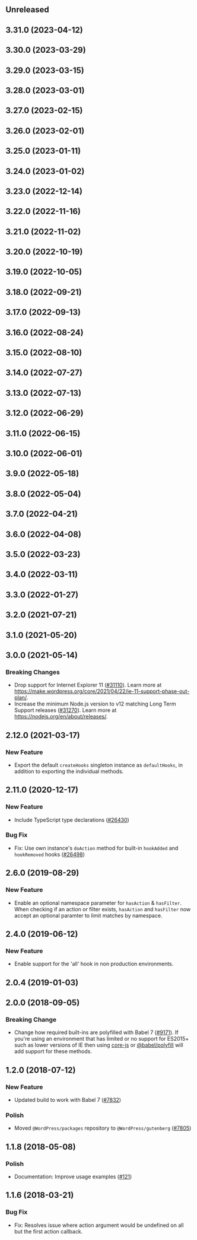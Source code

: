 <!-- Learn how to maintain this file at https://github.com/WordPress/gutenberg/tree/HEAD/packages#maintaining-changelogs. -->

## Unreleased

## 3.31.0 (2023-04-12)

## 3.30.0 (2023-03-29)

## 3.29.0 (2023-03-15)

## 3.28.0 (2023-03-01)

## 3.27.0 (2023-02-15)

## 3.26.0 (2023-02-01)

## 3.25.0 (2023-01-11)

## 3.24.0 (2023-01-02)

## 3.23.0 (2022-12-14)

## 3.22.0 (2022-11-16)

## 3.21.0 (2022-11-02)

## 3.20.0 (2022-10-19)

## 3.19.0 (2022-10-05)

## 3.18.0 (2022-09-21)

## 3.17.0 (2022-09-13)

## 3.16.0 (2022-08-24)

## 3.15.0 (2022-08-10)

## 3.14.0 (2022-07-27)

## 3.13.0 (2022-07-13)

## 3.12.0 (2022-06-29)

## 3.11.0 (2022-06-15)

## 3.10.0 (2022-06-01)

## 3.9.0 (2022-05-18)

## 3.8.0 (2022-05-04)

## 3.7.0 (2022-04-21)

## 3.6.0 (2022-04-08)

## 3.5.0 (2022-03-23)

## 3.4.0 (2022-03-11)

## 3.3.0 (2022-01-27)

## 3.2.0 (2021-07-21)

## 3.1.0 (2021-05-20)

## 3.0.0 (2021-05-14)

### Breaking Changes

-   Drop support for Internet Explorer 11 ([#31110](https://github.com/WordPress/gutenberg/pull/31110)). Learn more at https://make.wordpress.org/core/2021/04/22/ie-11-support-phase-out-plan/.
-   Increase the minimum Node.js version to v12 matching Long Term Support releases ([#31270](https://github.com/WordPress/gutenberg/pull/31270)). Learn more at https://nodejs.org/en/about/releases/.

## 2.12.0 (2021-03-17)

### New Feature

-   Export the default `createHooks` singleton instance as `defaultHooks`, in addition to exporting the individual methods.

## 2.11.0 (2020-12-17)

### New Feature

-   Include TypeScript type declarations ([#26430](https://github.com/WordPress/gutenberg/pull/26430))

### Bug Fix

-   Fix: Use own instance's `doAction` method for built-in `hookAdded` and `hookRemoved` hooks ([#26498](https://github.com/WordPress/gutenberg/pull/26498))

## 2.6.0 (2019-08-29)

### New Feature

-   Enable an optional namespace parameter for `hasAction` & `hasFilter`. When checking if an action or filter exists, `hasAction` and `hasFilter` now accept an optional paramter to limit matches by namespace.

## 2.4.0 (2019-06-12)

### New Feature

-   Enable support for the 'all' hook in non production environments.

## 2.0.4 (2019-01-03)

## 2.0.0 (2018-09-05)

### Breaking Change

-   Change how required built-ins are polyfilled with Babel 7 ([#9171](https://github.com/WordPress/gutenberg/pull/9171)). If you're using an environment that has limited or no support for ES2015+ such as lower versions of IE then using [core-js](https://github.com/zloirock/core-js) or [@babel/polyfill](https://babeljs.io/docs/en/next/babel-polyfill) will add support for these methods.

## 1.2.0 (2018-07-12)

### New Feature

-   Updated build to work with Babel 7 ([#7832](https://github.com/WordPress/gutenberg/pull/7832))

### Polish

-   Moved `@WordPress/packages` repository to `@WordPress/gutenberg` ([#7805](https://github.com/WordPress/gutenberg/pull/7805))

## 1.1.8 (2018-05-08)

### Polish

-   Documentation: Improve usage examples ([#121](https://github.com/WordPress/packages/pull/121))

## 1.1.6 (2018-03-21)

### Bug Fix

-   Fix: Resolves issue where action argument would be undefined on all but the first action callback.
